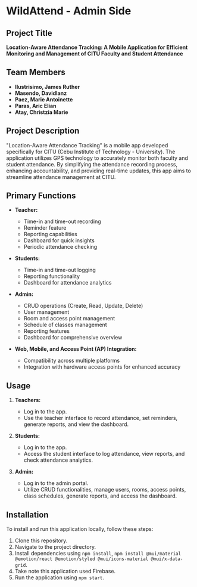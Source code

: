 # WildAttend - Admin Side

## Project Title
**Location-Aware Attendance Tracking: A Mobile Application for Efficient Monitoring and Management of CITU Faculty and Student Attendance**

## Team Members
- **Ilustrisimo, James Ruther**
- **Masendo, Davidlanz**
- **Paez, Marie Antoinette**
- **Paras, Aric Elian**
- **Atay, Christzia Marie**

## Project Description
"Location-Aware Attendance Tracking" is a mobile app developed specifically for CITU (Cebu Institute of Technology - University). The application utilizes GPS technology to accurately monitor both faculty and student attendance. By simplifying the attendance recording process, enhancing accountability, and providing real-time updates, this app aims to streamline attendance management at CITU.

## Primary Functions
- **Teacher:**
  - Time-in and time-out recording
  - Reminder feature
  - Reporting capabilities
  - Dashboard for quick insights
  - Periodic attendance checking
  
- **Students:**
  - Time-in and time-out logging
  - Reporting functionality
  - Dashboard for attendance analytics
  
- **Admin:**
  - CRUD operations (Create, Read, Update, Delete)
  - User management
  - Room and access point management
  - Schedule of classes management
  - Reporting features
  - Dashboard for comprehensive overview
  
- **Web, Mobile, and Access Point (AP) Integration:**
  - Compatibility across multiple platforms
  - Integration with hardware access points for enhanced accuracy


## Usage
1. **Teachers:**
   - Log in to the app.
   - Use the teacher interface to record attendance, set reminders, generate reports, and view the dashboard.
   
2. **Students:**
   - Log in to the app.
   - Access the student interface to log attendance, view reports, and check attendance analytics.
   
3. **Admin:**
   - Log in to the admin portal.
   - Utilize CRUD functionalities, manage users, rooms, access points, class schedules, generate reports, and access the dashboard.


## Installation
To install and run this application locally, follow these steps:
1. Clone this repository.
2. Navigate to the project directory.
3. Install dependencies using `npm install`, `npm install @mui/material @emotion/react @emotion/styled @mui/icons-material @mui/x-data-grid`.
4. Take note this application used Firebase.
5. Run the application using `npm start`.
